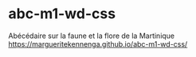# abc-m1-wd-css
Abécédaire sur la faune et la flore de la Martinique
https://margueritekennenga.github.io/abc-m1-wd-css/
